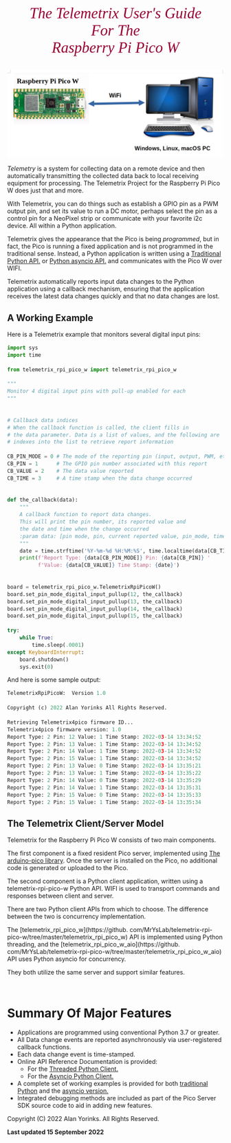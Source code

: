 

<div style="text-align:center;color:#990033; font-family:times, serif;font-size:2.5em"><i>The Telemetrix User's Guide</i></div>
<div style="text-align:center;color:#990033; font-family:times, serif;font-size:2.5em"><i>For The</i></div>
<div style="text-align:center;color:#990033; font-family:times, serif;font-size:2.5em"><i>Raspberry Pi Pico W  </i></div>

<br>

![](./images/tmx.png)

*Telemetry* is a system for collecting data on a remote device and then 
automatically transmitting the collected data back to local receiving equipment for 
processing. The Telemetrix Project for the Raspberry Pi Pico W does just that and more.

With Telemetrix, you can do things such as establish a GPIO pin as a PWM output pin, and 
set its value to run a DC motor, perhaps select the pin as a control
pin for a NeoPixel strip or communicate with your favorite i2c device. 
All within a Python application.

Telemetrix gives the appearance that the Pico is being _programmed_, but in fact, the 
Pico is running a fixed application and is not programmed in the 
traditional sense. Instead, a Python application is written using a
[Traditional Python API.](https://htmlpreview.github.io/?https://github.com/MrYsLab/telemetrix-rpi-pico-w/blob/master/html/telemetrix_rpi_pico_w/index.html)
or [Python asyncio API.](https://htmlpreview.github.io/?https://github.com/MrYsLab/telemetrix-rpi-pico-w/blob/master/html/telemetrix_rpi_pico_w_aio/index.html)
and communicates with the Pico W over WIFI.

Telemetrix automatically reports input data changes to the Python application using a 
callback mechanism, ensuring that the 
application receives the latest data changes quickly and that no data changes are lost.



## A Working Example   

Here is a Telemetrix example that monitors several digital input pins:

```python
import sys
import time

from telemetrix_rpi_pico_w import telemetrix_rpi_pico_w

"""
Monitor 4 digital input pins with pull-up enabled for each
"""


# Callback data indices
# When the callback function is called, the client fills in 
# the data parameter. Data is a list of values, and the following are 
# indexes into the list to retrieve report information

CB_PIN_MODE = 0 # The mode of the reporting pin (input, output, PWM, etc.)
CB_PIN = 1      # The GPIO pin number associated with this report
CB_VALUE = 2    # The data value reported
CB_TIME = 3     # A time stamp when the data change occurred


def the_callback(data):
    """
    A callback function to report data changes.
    This will print the pin number, its reported value and
    the date and time when the change occurred
    :param data: [pin mode, pin, current reported value, pin_mode, timestamp]
    """
    date = time.strftime('%Y-%m-%d %H:%M:%S', time.localtime(data[CB_TIME]))
    print(f'Report Type: {data[CB_PIN_MODE]} Pin: {data[CB_PIN]} '
          f'Value: {data[CB_VALUE]} Time Stamp: {date}')


board = telemetrix_rpi_pico_w.TelemetrixRpiPicoW()
board.set_pin_mode_digital_input_pullup(12, the_callback)
board.set_pin_mode_digital_input_pullup(13, the_callback)
board.set_pin_mode_digital_input_pullup(14, the_callback)
board.set_pin_mode_digital_input_pullup(15, the_callback)

try:
    while True:
        time.sleep(.0001)
except KeyboardInterrupt:
    board.shutdown()
    sys.exit(0)
```

And here is some sample output:

```python
TelemetrixRpiPicoW:  Version 1.0

Copyright (c) 2022 Alan Yorinks All Rights Reserved.

Retrieving Telemetrix4pico firmware ID...
Telemetrix4pico firmware version: 1.0
Report Type: 2 Pin: 12 Value: 1 Time Stamp: 2022-03-14 13:34:52
Report Type: 2 Pin: 13 Value: 1 Time Stamp: 2022-03-14 13:34:52
Report Type: 2 Pin: 14 Value: 1 Time Stamp: 2022-03-14 13:34:52
Report Type: 2 Pin: 15 Value: 1 Time Stamp: 2022-03-14 13:34:52
Report Type: 2 Pin: 13 Value: 0 Time Stamp: 2022-03-14 13:35:21
Report Type: 2 Pin: 13 Value: 1 Time Stamp: 2022-03-14 13:35:22
Report Type: 2 Pin: 14 Value: 0 Time Stamp: 2022-03-14 13:35:29
Report Type: 2 Pin: 14 Value: 1 Time Stamp: 2022-03-14 13:35:31
Report Type: 2 Pin: 15 Value: 0 Time Stamp: 2022-03-14 13:35:33
Report Type: 2 Pin: 15 Value: 1 Time Stamp: 2022-03-14 13:35:34


```


 
## The Telemetrix Client/Server Model

Telemetrix for the Raspberry Pi Pico W consists of two main components.

The first component is a fixed resident Pico server, implemented using 
[The arduino-pico library](https://github.com/earlephilhower/arduino-pico). 
Once the server is installed on the Pico, no additional code is generated or 
uploaded to the Pico.

The second component is a Python client application, written using a
telemetrix-rpi-pico-w Python API. WIFI is used to transport commands and responses 
between client and server.

There are two Python client APIs from which to choose. The difference between the two is
concurrency implementation.

The [telemetrix_rpi_pico_w](https://github.
com/MrYsLab/telemetrix-rpi-pico-w/tree/master/telemetrix_rpi_pico_w)
API is implemented using Python threading, and 
the [telemetrix_rpi_pico_w_aio](https://github.
com/MrYsLab/telemetrix-rpi-pico-w/tree/master/telemetrix_rpi_pico_w_aio)
API uses Python asyncio for concurrency.

They both utilize the same server and support similar features.

<br>

# Summary Of Major Features

* Applications are programmed using conventional Python 3.7 or greater.
* All Data change events are reported asynchronously via user-registered callback 
  functions. 
* Each data change event is time-stamped.
* Online API Reference Documentation is provided:
    * For the [Threaded Python Client.](https://htmlpreview.github.io/?https://github.com/MrYsLab/telemetrix-rpi-pico-w/blob/master/html/telemetrix_rpi_pico_w/index.html)
    * For the [Asyncio Python Client.](https://htmlpreview.github.io/?https://github.com/MrYsLab/telemetrix-rpi-pico-w/blob/master/html/telemetrix_rpi_pico_w_aio/index.html)
* A complete set of working examples is provided for both [traditional Python](https://github.com/MrYsLab/telemetrix-rpi-pico-w/tree/master/examples) and the 
  [asyncio version.](https://github.com/MrYsLab/telemetrix-rpi-pico-w/tree/master/examples)
* Integrated debugging methods are included as part of the Pico Server 
  SDK source code to aid in adding new features.




Copyright (C) 2022 Alan Yorinks. All Rights Reserved.

**Last updated 15 September 2022**
